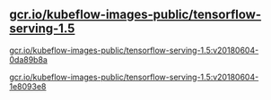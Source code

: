 
[gcr.io/kubeflow-images-public/tensorflow-serving-1.5](https://hub.docker.com/r/anjia0532/kubeflow-images-public.tensorflow-serving-1.5/tags/)
-----


[gcr.io/kubeflow-images-public/tensorflow-serving-1.5:v20180604-0da89b8a](https://hub.docker.com/r/anjia0532/kubeflow-images-public.tensorflow-serving-1.5/tags/)


[gcr.io/kubeflow-images-public/tensorflow-serving-1.5:v20180604-1e8093e8](https://hub.docker.com/r/anjia0532/kubeflow-images-public.tensorflow-serving-1.5/tags/)


